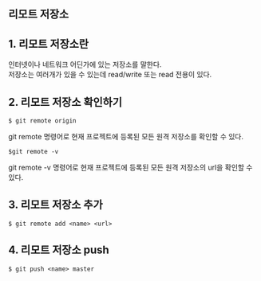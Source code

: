 ## 리모트 저장소

## 1. 리모트 저장소란

인터넷이나 네트워크 어딘가에 있는 저장소를 말한다.  
 저장소는 여러개가 있을 수 있는데 read/write 또는 read 전용이 있다.

## 2. 리모트 저장소 확인하기

```
$ git remote origin
```

git remote 명령어로 현재 프로젝트에 등록된 모든 원격 저장소를 확인할 수 있다.

```
$git remote -v
```

git remote -v 명령어로 현재 프로젝트에 등록된 모든 원격 저장소의 url을 확인할 수 있다.

## 3. 리모트 저장소 추가

```
$ git remote add <name> <url>
```

## 4. 리모트 저장소 push

```
$ git push <name> master
```
